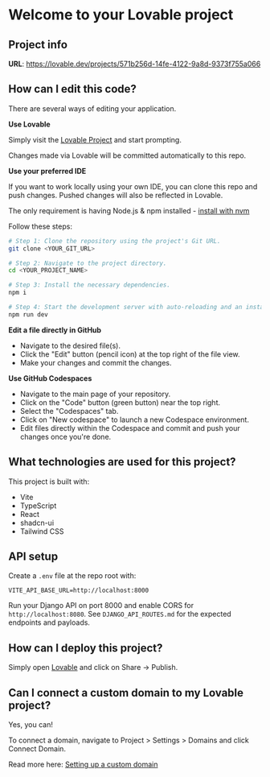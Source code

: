 # Welcome to your Lovable project

## Project info

**URL**: https://lovable.dev/projects/571b256d-14fe-4122-9a8d-9373f755a066

## How can I edit this code?

There are several ways of editing your application.

**Use Lovable**

Simply visit the [Lovable Project](https://lovable.dev/projects/571b256d-14fe-4122-9a8d-9373f755a066) and start prompting.

Changes made via Lovable will be committed automatically to this repo.

**Use your preferred IDE**

If you want to work locally using your own IDE, you can clone this repo and push changes. Pushed changes will also be reflected in Lovable.

The only requirement is having Node.js & npm installed - [install with nvm](https://github.com/nvm-sh/nvm#installing-and-updating)

Follow these steps:

```sh
# Step 1: Clone the repository using the project's Git URL.
git clone <YOUR_GIT_URL>

# Step 2: Navigate to the project directory.
cd <YOUR_PROJECT_NAME>

# Step 3: Install the necessary dependencies.
npm i

# Step 4: Start the development server with auto-reloading and an instant preview.
npm run dev
```

**Edit a file directly in GitHub**

- Navigate to the desired file(s).
- Click the "Edit" button (pencil icon) at the top right of the file view.
- Make your changes and commit the changes.

**Use GitHub Codespaces**

- Navigate to the main page of your repository.
- Click on the "Code" button (green button) near the top right.
- Select the "Codespaces" tab.
- Click on "New codespace" to launch a new Codespace environment.
- Edit files directly within the Codespace and commit and push your changes once you're done.

## What technologies are used for this project?

This project is built with:

- Vite
- TypeScript
- React
- shadcn-ui
- Tailwind CSS

## API setup

Create a `.env` file at the repo root with:

```
VITE_API_BASE_URL=http://localhost:8000
```

Run your Django API on port 8000 and enable CORS for `http://localhost:8080`. See `DJANGO_API_ROUTES.md` for the expected endpoints and payloads.

## How can I deploy this project?

Simply open [Lovable](https://lovable.dev/projects/571b256d-14fe-4122-9a8d-9373f755a066) and click on Share -> Publish.

## Can I connect a custom domain to my Lovable project?

Yes, you can!

To connect a domain, navigate to Project > Settings > Domains and click Connect Domain.

Read more here: [Setting up a custom domain](https://docs.lovable.dev/features/custom-domain#custom-domain)
